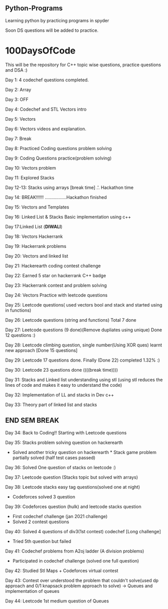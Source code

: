 ## Python-Programs
Learning python by practicing programs in spyder

Soon DS questions will be added to practice.

# 100DaysOfCode 
This will be the repository for C++ topic wise questions, practice questions and DSA :)

Day 1: 4 codechef questions completed.

Day 2: Array 

Day 3: OFF

Day 4: Codechef and STL Vectors intro

Day 5: Vectors

Day 6: Vectors videos and explanation.

Day 7: Break

Day 8: Practiced Coding questions problem solving

Day 9: Coding Questions practice(problem solving)

Day 10: Vectors problem

Day 11: Explored Stacks

Day 12-13: Stacks using arrays [break time] .'. Hackathon time 

Day 14: BREAK!!!!!! .................Hackathon finished

Day 15: Vectors and Templates

Day 16: Linked List & Stacks Basic implementation using c++

Day 17:Linked List  (******DIWALI******)

Day 18:
Vectors Hackerrank

Day 19:
Hackerrank problems

Day 20:
Vectors and linked list

Day 21:
Hackerearth coding contest challenge

Day 22:
Earned 5 star on hackerrank C++ badge

Day 23:
Hackerrank contest and problem solving

Day 24:
Vectors Practice with leetcode questions

Day 25:
Leetcode questions( used vectors bool and stack and started using in functions)

Day 26:
Leetcode questions (string and functions)
Total 7 done

Day 27:
Leetcode questions (9 done)(Remove dupliates using unique)  Done 12 questions :)

Day 28:
Leetcode climbing question, single number(Using XOR ques) learnt new approach [Done 15 questions]

Day 29:
Leetcode 17 questions done. Finally (Done 22) completed 1.32% :)

Day 30:
Leetcode 23 questions done ((((break time))))

Day 31:
Stacks and Linked list understanding using stl (using stl reduces the lines of code and makes it easy to understand the code)

Day 32:
Implementation of LL and stacks in Dev c++

Day 33:
Theory part of linked list and stacks

## END SEM BREAK

Day 34:
Back to Coding!! Starting with Leetcode questions

Day 35:
Stacks problem solving question on hackerearth
* Solved another tricky question on hackerearth * Stack game problem partially solved (half test cases passed)

Day 36:
Solved One question of stacks on leetcode :)

Day 37:
Leetcode question (Stacks topic but solved with arrays)

Day 38:
Leetcode stacks easy tag questions(solved one at night)
* Codeforces solved 3 question

Day 39:
Codeforces question (hulk) and leetcode stacks question
* First codechef challenge (jan 2021 challenge)
* Solved 2 contest questions

Day 40:
Solved 4 questions of div3(1st contest) codechef [Long challenge] 
* Tried 5th question but failed

Day 41:
Codechef problems from A2oj ladder (A division problems)
* Participated in codechef challenge (solved one full question)

Day 42:
Studied Stl Maps + Codeforces virtual contest

Day 43:
Contest over understood the problem that couldn't solve(used dp approach and 0/1 knapsack problem approach to solve)
-> Queues and implementation of queues

Day 44:
Leetcode 1st medium question of Queues
